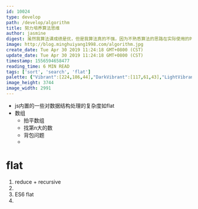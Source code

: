 ```yaml
---
id: 10024
type: develop
path: /develop/algorithm
title: 努力培养算法思维
author: jasmine
digest: 虽然我算法课成绩是优，但是我算法真的不强，因为不熟悉算法的思路在实际使用的时候真的会反应不过来，这篇文章总结一些我脑子里的算法思路
image: http://blog.minghuiyang1998.com/algorithm.jpg
create_date: Tue Apr 30 2019 11:24:18 GMT+0800 (CST)
update_date: Tue Apr 30 2019 11:24:18 GMT+0800 (CST)
timestamp: 1556594658477
reading_time: 6 MIN READ
tags: ['sort', 'search', 'flat']
palette: {"Vibrant":[224,186,44],"DarkVibrant":[117,61,43],"LightVibrant":[220,196,171],"Muted":[160,137,93],"DarkMuted":[115,109,60],"LightMuted":[205,188,166]}
image_height: 3744
image_width: 2991
---
```


- js内置的一些对数据结构处理的复杂度如flat
- 数组
  - 拍平数组
  - 找第n大的数
  - 背包问题
  - 



# flat

1. reduce + recursive
2. 
3. ES6 flat
4. 



